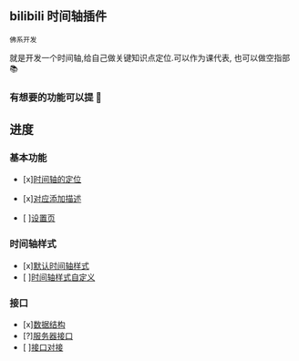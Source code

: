 ## bilibili 时间轴插件

`佛系开发`

就是开发一个时间轴,给自己做关键知识点定位.可以作为课代表,
也可以做空指部 📚

### 有想要的功能可以提 🚀

## 进度

### 基本功能

- [x][时间轴的定位](#)
- [x][对应添加描述](#)

- [ ][设置页](#)

### 时间轴样式

- [x][默认时间轴样式](#)
- [ ][时间轴样式自定义](#)

### 接口

- [x][数据结构](#)
- [?][服务器接口](#)
- [ ][接口对接](#)
